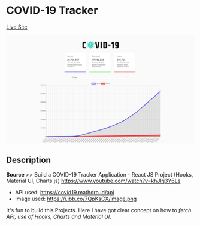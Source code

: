 # COVID-19 Tracker

[Live Site](https://peaceful-hamilton-98bfbe.netlify.app/)


<img src="Covid-19.png"/>

## Description

**Source** >> Build a COVID-19 Tracker Application - React JS Project (Hooks, Material UI, Charts js)
https://www.youtube.com/watch?v=khJlrj3Y6Ls

- API used: https://covid19.mathdro.id/api   
- Image used: https://i.ibb.co/7QpKsCX/image.png

It's fun to build this Projects. Here I have got clear concept on how to *fetch API, use of Hooks, Charts and Material UI*. 
